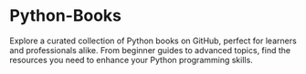 # Python-Books
Explore a curated collection of Python books on GitHub, perfect for learners and professionals alike. From beginner guides to advanced topics, find the resources you need to enhance your Python programming skills. 

